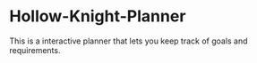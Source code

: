 # Hollow-Knight-Planner
This is a interactive planner that lets you keep track of goals and requirements.
